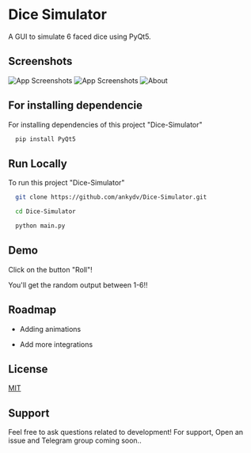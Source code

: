
# Dice Simulator

A GUI to simulate 6 faced dice using PyQt5. 

## Screenshots

![App Screenshots](https://user-images.githubusercontent.com/54206927/147590493-4e9f4503-9c3d-4c00-b92d-40d301c48446.png)
![App Screenshots](https://user-images.githubusercontent.com/54206927/147590574-9a813ebf-f91a-458b-8770-39b36242f9ac.png)
![About](https://user-images.githubusercontent.com/54206927/147586749-bc6f5a49-668b-4e42-baed-cf3ac5d395ff.png)



## For installing dependencie

For installing dependencies of this project "Dice-Simulator"

```bash
  pip install PyQt5
```


## Run Locally

To run this project "Dice-Simulator"

```bash
  git clone https://github.com/ankydv/Dice-Simulator.git
```

```bash
  cd Dice-Simulator
```

```bash
  python main.py
```
## Demo

Click on the button "Roll"!

You'll get the random output between 1-6!!



## Roadmap

- Adding animations

- Add more integrations


## License

[MIT](https://choosealicense.com/licenses/mit/)


## Support

Feel free to ask questions related to development!
For support, Open an issue and Telegram group coming soon..

